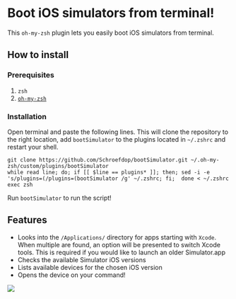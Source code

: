 # Boot iOS simulators from terminal!

This `oh-my-zsh` plugin lets you easily boot iOS simulators from terminal.

## How to install

### Prerequisites
1. `zsh`
2. [`oh-my-zsh`](https://github.com/robbyrussell/oh-my-zsh)

### Installation
Open terminal and paste the following lines. This will clone the repository to the right location, add `bootSimulator` to the plugins located in `~/.zshrc` and restart your shell.

```
git clone https://github.com/Schroefdop/bootSimulator.git ~/.oh-my-zsh/custom/plugins/bootSimulator
while read line; do; if [[ $line == plugins* ]]; then; sed -i -e 's/plugins=(/plugins=(bootSimulator /g' ~/.zshrc; fi;  done < ~/.zshrc
exec zsh
```

Run `bootSimulator` to run the script!  

## Features
- Looks into the `/Applications/` directory for apps starting with `Xcode`. When multiple are found, an option will be presented to switch Xcode tools. This is required if you would like to launch an older Simulator.app
- Checks the available Simulator iOS versions
- Lists available devices for the chosen iOS version
- Opens the device on your command!

![](https://media.giphy.com/media/ZbOGdJJzqvOWkPchrt/giphy.gif)

